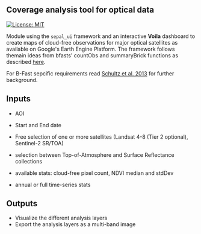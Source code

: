 ## Coverage analysis tool for optical data
[![License: MIT](https://img.shields.io/badge/License-MIT-yellow.svg)](LICENSE)


Module using the `sepal_ui` framework and an interactive **Voila** dashboard to create maps of cloud-free observations for major optical satellites as available on Google's Earth Engine Platform.
The framework follows themain ideas from bfasts' countObs and summaryBrick functions as described [here](http://www.loicdutrieux.net/bfastSpatial/#Data_Inventory). 

For B-Fast sepcific requirements read [Schultz et al. 2013](http://dx.doi.org/10.1109/JSTARS.2015.2477473) for further background.

## Inputs

- AOI

- Start and End date

- Free selection of one or more satellites (Landsat 4-8 (Tier 2 optional), Sentinel-2 SR/TOA)

- selection between Top-of-Atmosphere and Surface Reflectance collections

- available stats: cloud-free pixel count, NDVI median and stdDev

- annual or full time-series stats

## Outputs

- Visualize the different analysis layers
- Export the analysis layers as a multi-band image


